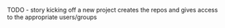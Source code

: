 
TODO - story kicking off a new project creates the repos and gives access to the appropriate users/groups

